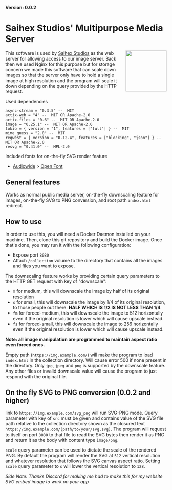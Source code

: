 **Version: 0.0.2**

# Saihex Studios' Multipurpose Media Server
<img align="right" width="128" src="https://img.saihex.com/software_logos/multipurpose_media_server.svg">

This software is used by [Saihex Studios](www.saihex.com) as the web server for allowing access to our image server. Back then we used Nginx for this purpose but for storage concern we made this software that can scale down images so that the server only have to hold a single image at high resolution and the program will scale it down depending on the query provided by the HTTP request.

Used dependencies
```
async-stream = "0.3.5" --  MIT
actix-web = "4" --  MIT OR Apache-2.0 
actix-files = "0.6" --  MIT OR Apache-2.0 
image = "0.25.1" --  MIT OR Apache-2.0 
tokio = { version = "1", features = ["full"] } --  MIT
mime_guess = "2.0" --  MIT
reqwest = { version = "0.12.4", features = ["blocking", "json"] } --  MIT OR Apache-2.0 
resvg = "0.41.0" --  MPL-2.0
```

Included fonts for on-the-fly SVG render feature

- [Audiowide](https://fonts.google.com/specimen/Audiowide) > [Open Font](https://scripts.sil.org/cms/scripts/page.php?site_id=nrsi&id=OFL)

## General features
Works as normal public media server, on-the-fly downscaling feature for images, on-the-fly SVG to PNG conversion, and root path `index.html` redirect.

## How to use
In order to use this, you will need a Docker Daemon installed on your machine. Then, clone this git repository and build the Docker image. Once that's done, you may run it with the following configuration:

- Expose port `8080`
- Attach `/collection` volume to the directory that contains all the images and files you want to expose.

The downscaling feature works by providing certain query parameters to the HTTP GET request with key of "downscale":

- `m` for medium, this will downscale the image by half of its original resolution
- `s` for small, this will downscale the image by 1/4 of its original resolution, to those people out there: **HALF WHICH IS 1/2 IS __NOT__ LESS THAN 1/4**
- `fm` for forced-medium, this will downscale the image to 512 horizontally even if the original resolution is lower which will cause upscale instead.
- `fs` for forced-small, this will downscale the image to 256 horizontally even if the original resolution is lower which will cause upscale instead.

**Note: all image manipulation are programmed to maintain aspect ratio even forced ones.**

Empty path (`https://img.example.com/`) will make the program to load `index.html` in the collection directory. Will cause error 500 if none present in the directory.
Only `jpg`, `jpeg` and `png` is supported by the downscale feature. Any other files or invalid downscale value will cause the program to just respond with the original file.

## On the fly SVG to PNG conversion (0.0.2 and higher)
link to `https://img.example.com/svg_png` will run SVG-PNG mode. Query parameter with key of `src` must be given and contains value of the SVG file path relative to the collection directory shown as the closured text `https://img.example.com/(path/to/your/svg.svg)`. The program will request to itself on port `8080` to that file to read the SVG bytes then render it as PNG and return it as the body with content type `image/png`.

`scale` query parameter can be used to dictate the scale of the rendered PNG. By default the program will render the SVG at `512` vertical resolution and whatever resolution that follows the SVG canvas aspect ratio. Setting `scale` query parameter to `s` will lower the vertical resolution to `128`.

*Side Note: Thanks Discord for making me had to make this for my website SVG embed image to work on your app*
